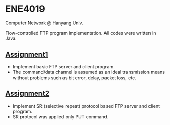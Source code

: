 # ENE4019
Computer Network @ Hanyang Univ.

Flow-controlled FTP program implementation. All codes were written in Java.

## [Assignment1](https://github.com/frechele/ENE4019/tree/master/assignment1)
- Implement basic FTP server and client program.
- The command/data channel is assumed as an ideal transmission means without problems such as bit error, delay, packet loss, etc.

## [Assignment2](https://github.com/frechele/ENE4019/tree/master/assignment2)
- Implement SR (selective repeat) protocol based FTP server and client program.
- SR protocol was applied only PUT command.
